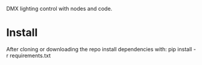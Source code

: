 DMX lighting control with nodes and code.

# Install
After cloning or downloading the repo install dependencies with:
pip install -r requirements.txt
